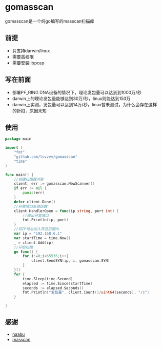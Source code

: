 # gomasscan
gomasscan是一个纯go编写的masscan扫描库

## 前提

 - 只支持darwin/linux
 - 需要高权限
 - 需要安装libpcap
 
## 写在前面

 - 部署PF_RING DNA设备的情况下，理论发包量可以达到到1000万/秒
 - darwin上的理论发包量能够达到30万/秒，linux则能达到150万
 - darwin上实测，发包量可以达到14万/秒，linux暂未测试，为什么会存在这样的折扣，原因未知
 
## 使用
    
```go
package main

import (
    "fmt"
    "github.com/lcvvvv/gomasscan"
    "time"
)

func main() {
	//创建扫描器对象
	client, err := gomasscan.NewScanner()
	if err != nil {
		panic(err)
	}
	defer client.Done()
	//开放端口处理函数
	client.HandlerOpen = func(ip string, port int) {
		//输出开放端口
		fmt.Println(ip, port)
	}
	//将IP地址加入筛选范围内
	var ip = "192.168.0.1"
	var startTime = time.Now()
	_ = client.Add(ip)
    //开始扫描
	go func() {
		for i:=0;i<65536;i++{
			client.SendSYN(ip, i, gomasscan.SYN)
		}
	}()
	for {
		time.Sleep(time.Second)
		elapsed := time.Since(startTime)
		seconds := elapsed.Seconds()
		fmt.Println("发包量", client.Count()/uint64(seconds), "/s")
	}

}
```

## 感谢

 - [naabu](https://github.com/projectdiscovery/naabu)
 - [masscan](https://github.com/zan8in/masscan)